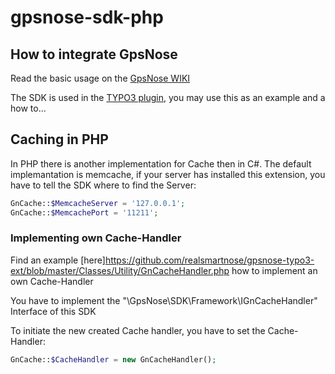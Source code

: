 # gpsnose-sdk-php

## How to integrate GpsNose

Read the basic usage on the [GpsNose WIKI](https://wiki.gpsnose.com/sdk/)

The SDK is used in the [TYPO3 plugin](https://github.com/realsmartnose/gpsnose-typo3-ext), you may use this as an example and a how to...

## Caching in PHP

In PHP there is another implementation for Cache then in C#. The default implemantation is memcache, if your server has installed this extension, you have to tell the SDK where to find the Server:

```php
GnCache::$MemcacheServer = '127.0.0.1';
GnCache::$MemcachePort = '11211';
```

### Implementing own Cache-Handler

Find an example [here]https://github.com/realsmartnose/gpsnose-typo3-ext/blob/master/Classes/Utility/GnCacheHandler.php how to implement an own Cache-Handler

You have to implement the "\GpsNose\SDK\Framework\IGnCacheHandler" Interface of this SDK

To initiate the new created Cache handler, you have to set the Cache-Handler:

```php
GnCache::$CacheHandler = new GnCacheHandler();
```


